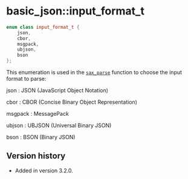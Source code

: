 # basic_json::input_format_t

```cpp
enum class input_format_t {
    json,
    cbor,
    msgpack,
    ubjson,
    bson
};
```

This enumeration is used in the [`sax_parse`](sax_parse.md) function to choose the input format to parse:

json
:   JSON (JavaScript Object Notation)

cbor
:   CBOR (Concise Binary Object Representation)

msgpack
:   MessagePack

ubjson
:   UBJSON (Universal Binary JSON)

bson
:   BSON (Bin­ary JSON)

## Version history

- Added in version 3.2.0.
